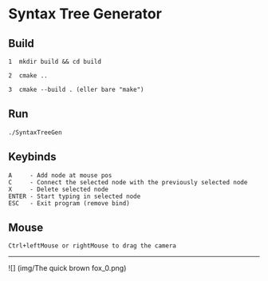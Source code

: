 # Syntax Tree Generator

## Build
````
1  mkdir build && cd build

2  cmake ..

3  cmake --build . (eller bare "make")
````

## Run
````
./SyntaxTreeGen
````

## Keybinds
````
A     - Add node at mouse pos
C     - Connect the selected node with the previously selected node
X     - Delete selected node
ENTER - Start typing in selected node
ESC   - Exit program (remove bind)
````

## Mouse
````
Ctrl+leftMouse or rightMouse to drag the camera
````

---

![] (img/The quick brown fox_0.png)
